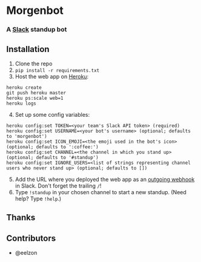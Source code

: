 # Morgenbot
### A [Slack](https://slack.com/) standup bot

## Installation

1. Clone the repo
2. `pip install -r requirements.txt`
3. Host the web app on [Heroku](http://heroku.com):
```
heroku create
git push heroku master
heroku ps:scale web=1
heroku logs
```
4. Set up some config variables:
```
heroku config:set TOKEN=<your team's Slack API token> (required)
heroku config:set USERNAME=<your bot's username> (optional; defaults to 'morgenbot')
heroku config:set ICON_EMOJI=<the emoji used in the bot's icon> (optional; defaults to ':coffee:')
heroku config:set CHANNEL=<the channel in which you stand up> (optional; defaults to '#standup')
heroku config:set IGNORE_USERS=<list of strings representing channel users who never stand up> (optional; defaults to [])
```
5. Add the URL where you deployed the web app as an [outgoing webhook](https://my.slack.com/services/new/outgoing-webhook) in Slack. Don't forget the trailing `/`!
6. Type `!standup` in your chosen channel to start a new standup. (Need help? Type `!help`.)

## Thanks


## Contributors

* @eelzon
